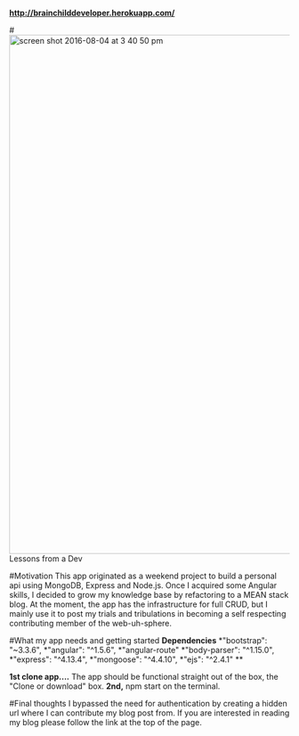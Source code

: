 **http://brainchilddeveloper.herokuapp.com/**

#<img width="932" alt="screen shot 2016-08-04 at 3 40 50 pm" src="https://cloud.githubusercontent.com/assets/12709735/17420799/f715596c-5a59-11e6-8c57-e3f1cb5913cc.png"> Lessons from a Dev

#Motivation
This app originated as a weekend project to build a personal api using MongoDB, Express and Node.js.  Once I acquired some Angular skills, I decided to grow my knowledge base by refactoring to a MEAN stack blog.  At the moment, the app has the infrastructure for full CRUD, but I mainly use it to post my trials and tribulations in becoming a self respecting contributing member of the web-uh-sphere.

#What my app needs and getting started
**Dependencies**
*"bootstrap": "~3.3.6",
*"angular": "^1.5.6",
*"angular-route"
*"body-parser": "^1.15.0",
*"express": "^4.13.4",
*"mongoose": "^4.4.10",
*"ejs": "^2.4.1"
**

**1st clone app....**
 The app should be functional straight out of the box, the "Clone or download" box.
**2nd,** npm start on the terminal.

#Final thoughts
I bypassed the need for authentication by creating a hidden url where I can contribute my blog post from.  If you are interested in reading my blog please follow the link at the top of the page.
